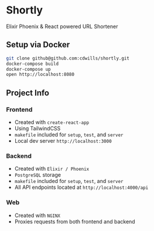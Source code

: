 # Shortly

Elixir Phoenix & React powered URL Shortener

## Setup via Docker
```sh
git clone github@github.com:cdwills/shortly.git
docker-compose build
docker-compose up
open http://localhost:8080
```

## Project Info
### Frontend
- Created with `create-react-app`
- Using TailwindCSS
- `makefile` included for `setup`, `test`, and `server`
- Local dev server `http://localhost:3000`

### Backend
- Created with `Elixir / Phoenix`
- `PostgreSQL` storage
- `makefile` included for `setup`, `test`, and `server`
- All API endpoints located at `http://localhost:4000/api`

### Web
- Created with `NGINX`
- Proxies requests from both frontend and backend
